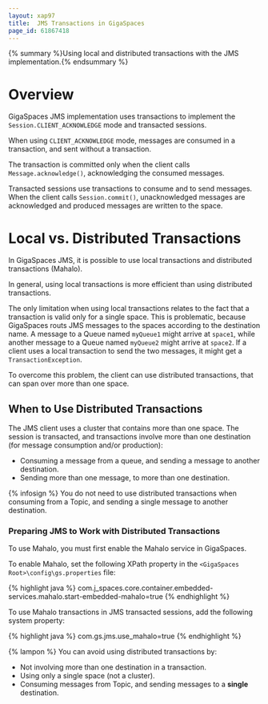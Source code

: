 ```yaml
---
layout: xap97
title:  JMS Transactions in GigaSpaces
page_id: 61867418
---
```


{% summary %}Using local and distributed transactions with the JMS implementation.{% endsummary %}

# Overview

GigaSpaces JMS implementation uses transactions to implement the `Session.CLIENT_ACKNOWLEDGE` mode and transacted sessions.

When using `CLIENT_ACKNOWLEDGE` mode, messages are consumed in a transaction, and sent without a transaction.

The transaction is committed only when the client calls `Message.acknowledge()`, acknowledging the consumed messages.

Transacted sessions use transactions to consume and to send messages. When the client calls `Session.commit()`, unacknowledged messages are acknowledged and produced messages are written to the space.

# Local vs. Distributed Transactions

In GigaSpaces JMS, it is possible to use local transactions and distributed transactions (Mahalo).

In general, using local transactions is more efficient than using distributed transactions.

The only limitation when using local transactions relates to the fact that a transaction is valid only for a single space. This is problematic, because GigaSpaces routs JMS messages to the spaces according to the destination name. A message to a Queue named `myQueue1` might arrive at `space1`, while another message to a Queue named `myQueue2` might arrive at `space2`. If a client uses a local transaction to send the two messages, it might get a `TransactionException`.

To overcome this problem, the client can use distributed transactions, that can span over more than one space.

## When to Use Distributed Transactions

The JMS client uses a cluster that contains more than one space. The session is transacted, and transactions involve more than one destination (for message consumption and/or production):

- Consuming a message from a queue, and sending a message to another destination.
- Sending more than one message, to more than one destination.

{% infosign %} You do not need to use distributed transactions when consuming from a Topic, and sending a single message to another destination.

### Preparing JMS to Work with Distributed Transactions

To use Mahalo, you must first enable the Mahalo service in GigaSpaces.

To enable Mahalo, set the following XPath property in the `<GigaSpaces Root>\config\gs.properties` file:

{% highlight java %}
com.j_spaces.core.container.embedded-services.mahalo.start-embedded-mahalo=true
{% endhighlight %}

To use Mahalo transactions in JMS transacted sessions, add the following system property:

{% highlight java %}
com.gs.jms.use_mahalo=true
{% endhighlight %}

{% lampon %} You can avoid using distributed transactions by:

- Not involving more than one destination in a transaction.
- Using only a single space (not a cluster).
- Consuming messages from Topic, and sending messages to a **single** destination.
